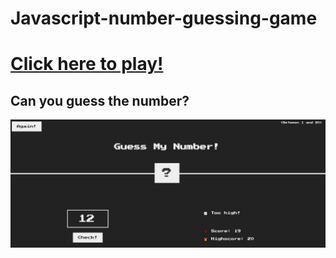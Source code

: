 # Javascript-number-guessing-game
<a href="https://chrissscurry.github.io/Guess-number-JS/"><h1>Click here to play!</h1></a>
<h2>Can you guess the number?</h2>
<img src="guess.JPG">
